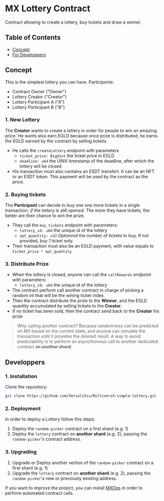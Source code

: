 # MX Lottery Contract
Contract allowing to create a lottery, buy tickets and draw a winner.

## Table of Contents
- [Concept](#concept)
- [For Developpers](#developpers)

## Concept
This is the simplest lottery you can have. Participents: 
- Contract Owner ("Owner")
- Lottery Creator ("Creator")
- Lottery Participant A ("A")
- Lottery Participant B ("B")

### 1. New Lottery
The **Creator** wants to create a lottery in order for people to win an amazing price. He wants also earn EGLD because once prize is distributed, he earns the EGLD earned by the contract by selling tickets.
- He calls the `createLottery` endpoint with parameters 
    - `ticket_price: BigUint` the ticket price in EGLD
    - `deadline: u64` the UNIX timestamp of the deadline, after which the lottery will be closed
- His transaction must also contains an ESDT transfert. It can be an NFT or an ESDT token. This payment will be used by the contract as the price.

### 2. Buying tickets
The **Participant** can decide to buy one one more tickets in a single transaction, *if the lottery is still opened*. The more they have tickets, the better are their chance to win the prize.
- They call the `buy_tickets` endpoint with parameters:
    - `lottery_id: u64` the unique id of the lottery
    - `opt_quantity: u32` *Optionnal* the number of tickets to buy. If not provided, buy 1 ticket only.
- Their transaction must also be an EGLD payment, with value equals to `ticket_price * opt_quantity`

### 3. Distribute Prize
- When the lottery is closed, anyone can call the `callRewards` endpoint with parameters:
    - `lottery_id: u64` the unique id of the lottery
- The contract perform call another contract in charge of picking a random int that will be the wining ticket index.
- Then the contract distribute the prize to the **Winner**, and the EGLD quantity accumulated by selling tickets to the **Creator**.
- If no ticket has been sold, then the contract send back to the **Creator** his prize
> Why calling another contract? Because *randomness can be predicted on MX* based on the current state, and anyone can simulate the transaction until it provides the desired result.  A way to avoid predictability is to perform an asynchronous call to another dedicated contract **on another shard**.


## Developpers

### 1. Installation
Clone the repository:
``` bash
git clone https://github.com/VersaliXis/MultiversX-simple-lottery.git
```
### 2. Deployment
In order to deploy a Lottery follow this steps:
1. Deploy the `random-picker` contract on a first shard (e.g.  1)
2. Deploy the `lottery` contract on **another shard** (e.g. 2), passing the `random-picker`'s contract address.

### 3. Upgrading
1. Upgrade or Deploy another vertion of the `random-picker` contract on a first shard (e.g.  1)
2. Upgrade the `lottery` contract on **another shard** (e.g. 2), passing the `random-picker`'s new or previously existing address.


If you want to improve the project, you can install [MXOps](https://github.com/Catenscia/MxOps) in order to perform automated contract calls. 